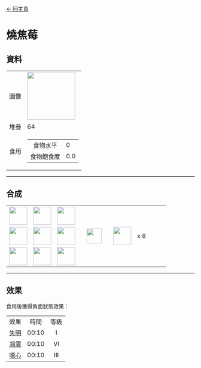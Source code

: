 [← 回主頁](../)
# 燒焦莓

## 資料
<table>
    <tr><td align="end">圖像</td><td><img src="https://i.imgur.com/ecZSKjw.png" width="128"/></td></tr>
    <tr><td align="end">堆疊</td><td>64</td></tr>
    <tr>
        <td align="end">食用</td>
        <td>
            <table>
                <tr><td align="center">食物水平</td><td align="start">0</td></tr>
                <tr><td align="center">食物飽食度</td><td align="start">0.0</td></tr>
            </table>
        </td>
    </tr>
</table>

---

## 合成
<table>
    <tr><td><img src="https://i.imgur.com/mwBjZbU.png" width="48"/></td><td><img src="https://i.imgur.com/mwBjZbU.png" width="48"/></td><td><img src="https://i.imgur.com/mwBjZbU.png" width="48"/></td><td colspan="3"></td></tr>
    <tr><td><img src="https://i.imgur.com/mwBjZbU.png" width="48"/></td><td><img src="https://i.imgur.com/Hf9j5cV.png" width="48"/></td><td><img src="https://i.imgur.com/mwBjZbU.png" width="48"/></td><td width="70" align="center"><img src="https://i.imgur.com/VE0KqIE.png" width="40"/></td><td><img src="https://i.imgur.com/ecZSKjw.png" width="48"/></td><td width="70">x 8</td></tr>
    <tr><td><img src="https://i.imgur.com/mwBjZbU.png" width="48"/></td><td><img src="https://i.imgur.com/mwBjZbU.png" width="48"/></td><td><img src="https://i.imgur.com/mwBjZbU.png" width="48"/></td><td colspan="3"></td></tr>
</table>

---

## 效果
食用後獲得負面狀態效果：  

<table>
    <tr><td align="center">效果</td><td align="center">時間</td><td align="center">等級</td></tr>
    <tr><td align="center"><a href="https://minecraft.fandom.com/zh/wiki/失明">失明</a></td><td align="center">00:10</td><td align="center">I</td></tr>
    <tr><td align="center"><a href="https://minecraft.fandom.com/zh/wiki/凋零">凋零</a></td><td align="center">00:10</td><td align="center">VI</td></tr>
    <tr><td align="center"><a href="https://minecraft.fandom.com/zh/wiki/噁心">噁心</a></td><td align="center">00:10</td><td align="center">III</td></tr>
</table>